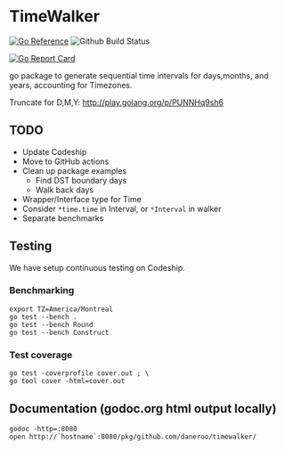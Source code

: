 # TimeWalker

[![Go Reference](https://pkg.go.dev/badge/github.com/daneroo/timewalker.svg)](https://pkg.go.dev/github.com/daneroo/timewalker)
![Github Build Status](https://github.com/github/daneroo/timewalker/workflows/test.yml/badge.svg)

[![Go Report Card](https://goreportcard.com/badge/github.com/daneroo/timewalker)](https://goreportcard.com/report/github.com/daneroo/timewalker)

go package to generate sequential time intervals
for days,months, and years, accounting for Timezones.

Truncate for D,M,Y: <http://play.golang.org/p/PUNNHq9sh6>

## TODO

- Update Codeship 
- Move to GitHub actions
- Clean up package examples
  - Find DST boundary days
  - Walk back days
- Wrapper/Interface type for Time
- Consider `*time.time` in Interval, or `*Interval` in walker
- Separate benchmarks

## Testing

We have setup continuous testing on Codeship.

### Benchmarking

    export TZ=America/Montreal
    go test --bench .
    go test --bench Round
    go test --bench Construct

### Test coverage

    go test -coverprofile cover.out ; \
    go tool cover -html=cover.out

## Documentation (godoc.org html output locally)

    godoc -http=:8080
    open http://`hostname`:8080/pkg/github.com/daneroo/timewalker/    

